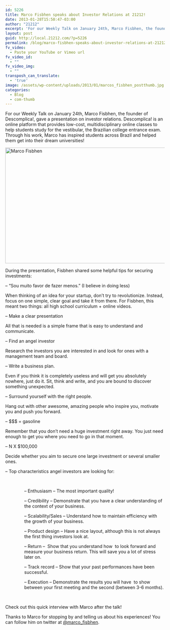 ```yaml
---
id: 5226
title: Marco Fisbhen speaks about Investor Relations at 21212!
date: 2013-01-28T15:50:47-03:00
author: "21212"
excerpt: 'For our Weekly Talk on January 24th, Marco Fisbhen, the founder of Descomplica!, gave a presentation on investor relations. Descomplica! is an online platform that provides low-cost, multidisciplinary online classes to help students study for the vestibular, the Brazilian college entrance exam. '
layout: post
guid: http://local.21212.com/?p=5226
permalink: /blog/marco-fisbhen-speaks-about-investor-relations-at-21212/
fv_video:
  - Paste your YouTube or Vimeo url
fv_video_id:
  - ""
fv_video_img:
  - ""
transposh_can_translate:
  - 'true'
image: /assets/wp-content/uploads/2013/01/marcos_fisbhen_postthumb.jpg
categories:
  - Blog
  - com-thumb
---
```

For our Weekly Talk on January 24th, Marco Fisbhen, the founder of Descomplica!, gave a presentation on investor relations. Descomplica! is an online platform that provides low-cost, multidisciplinary online classes to help students study for the vestibular, the Brazilian college entrance exam. Through his work, Marco has inspired students across Brazil and helped them get into their dream universities!

<img class="aligncenter size-full wp-image-5227" alt="Marco Fisbhen" src="{{ site.url }}/assets/wp-content/uploads/2013/01/marcos_fisbhen.jpg" width="540" height="366" srcset="{{ site.url }}/assets/wp-content/uploads/2013/01/marcos_fisbhen.jpg 540w, {{ site.url }}/assets/wp-content/uploads/2013/01/marcos_fisbhen-300x203.jpg 300w" sizes="(max-width: 540px) 100vw, 540px" />

During the presentation, Fisbhen shared some helpful tips for securing investments:

&#8211; “Sou muito favor de fazer menos.” (I believe in doing less)

When thinking of an idea for your startup, don’t try to revolutionize. Instead, focus on one simple, clear goal and take it from there. For Fisbhen, this meant two things: all high school curriculum + online videos.

&#8211; Make a clear presentation

All that is needed is a simple frame that is easy to understand and communicate.

&#8211; Find an angel investor

Research the investors you are interested in and look for ones with a management team and board.

&#8211; Write a business plan.

Even if you think it is completely useless and will get you absolutely nowhere, just do it. Sit, think and write, and you are bound to discover something unexpected.

&#8211; Surround yourself with the right people.

Hang out with other awesome, amazing people who inspire you, motivate you and push you forward.

&#8211; $$$ = gasoline

Remember that you don’t need a huge investment right away. You just need enough to get you where you need to go in that moment.

&#8211; N X $100,000

Decide whether you aim to secure one large investment or several smaller ones.

&#8211; Top characteristics angel investors are looking for:

&nbsp;

<p style="padding-left: 60px;">
  &#8211; Enthusiasm &#8211; The most important quality!
</p>

<p style="padding-left: 60px;">
  &#8211; Credibility &#8211; Demonstrate that you have a clear understanding of the context of your business.
</p>

<p style="padding-left: 60px;">
  &#8211; Scalability/Sales &#8211; Understand how to maintain efficiency with the growth of your business.
</p>

<p style="padding-left: 60px;">
  &#8211; Product design &#8211; Have a nice layout, although this is not always the first thing investors look at.
</p>

<p style="padding-left: 60px;">
  &#8211; Return &#8211;  Show that you understand how  to look forward and measure your business return. This will save you a lot of stress later on.
</p>

<p style="padding-left: 60px;">
  &#8211; Track record &#8211; Show that your past performances have been successful.
</p>

<p style="padding-left: 60px;">
  &#8211; Execution &#8211; Demonstrate the results you will have  to show between your first meeting and the second (between 3-6 months).
</p>

&nbsp;

Check out this quick interview with Marco after the talk!



Thanks to Marco for stopping by and telling us about his experiences! You can follow him on twitter at [@marco_fisbhen](https://twitter.com/marco_fisbhen).